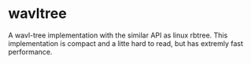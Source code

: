 # wavltree
A wavl-tree implementation with the similar API as linux rbtree.
This implementation is compact and a litte hard to read, but has extremly fast performance.

